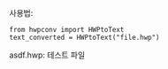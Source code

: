 사용법:

```
from hwpconv import HWPtoText
text_converted = HWPtoText("file.hwp")
```

asdf.hwp: 테스트 파일
